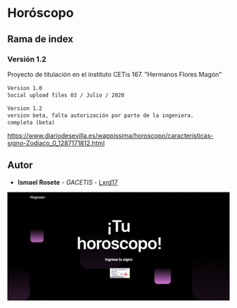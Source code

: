 # Horóscopo
## Rama de index
### Versión 1.2

Proyecto de titulación en el instituto CETis 167.
"Hermanos Flores Magón"

```
Version 1.0
Social upload files 03 / Julio / 2020
```
```
Version 1.2
version beta, falta autorización por parte de la ingeniera.
completa (beta)

```

https://www.diariodesevilla.es/wappissima/horoscopo/caracteristicas-signo-Zodiaco_0_1287171812.html
## Autor
* **Ismael Rosete** - *GACETIS* - [Lxrd17](https://github.com/Lxrd17)

![alt text](cover.jpg)